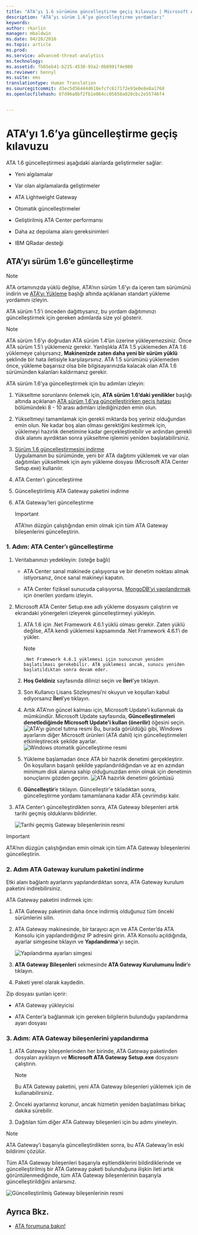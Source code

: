 ```yaml
---
title: "ATA’yı 1.6 sürümüne güncelleştirme geçiş kılavuzu | Microsoft ATA"
description: "ATA’yı sürüm 1.6’ya güncelleştirme yordamları"
keywords: 
author: rkarlin
manager: mbaldwin
ms.date: 04/28/2016
ms.topic: article
ms.prod: 
ms.service: advanced-threat-analytics
ms.technology: 
ms.assetid: fb65eb41-b215-4530-93a2-0b8991f4e980
ms.reviewer: bennyl
ms.suite: ems
translationtype: Human Translation
ms.sourcegitcommit: d3ec5d56444d618efcfc617172e93e0e8e8a1768
ms.openlocfilehash: 6fd96a8bf2fb1e064cc05858a020cbc2e55746f4


---
```


# ATA’yı 1.6’ya güncelleştirme geçiş kılavuzu
ATA 1.6 güncelleştirmesi aşağıdaki alanlarda geliştirmeler sağlar:

-   Yeni algılamalar

-   Var olan algılamalarda geliştirmeler

-   ATA Lightweight Gateway

-   Otomatik güncelleştirmeler

-   Geliştirilmiş ATA Center performansı

-   Daha az depolama alanı gereksinimleri

-   IBM QRadar desteği

## ATA’yı sürüm 1.6’e güncelleştirme
> [!NOTE] 
> ATA ortamınızda yüklü değilse, ATA’nın sürüm 1.6’yı da içeren tam sürümünü indirin ve [ATA’yı Yükleme](/advanced-threat-analytics/deploy-use/install-ata) başlığı altında açıklanan standart yükleme yordamını izleyin.

ATA sürüm 1.5’i önceden dağıttıysanız, bu yordam dağıtımınızı güncelleştirmek için gereken adımlarda size yol gösterir.

> [!NOTE] 
> ATA sürüm 1.6’yı doğrudan ATA sürüm 1.4’ün üzerine yükleyemezsiniz. Önce ATA sürüm 1.5’i yüklemeniz gerekir. Yanlışlıkla ATA 1.5 yüklemeden ATA 1.6 yüklemeye çalışırsanız, **Makinenizde zaten daha yeni bir sürüm yüklü** şeklinde bir hata iletisiyle karşılaşırsınız. ATA 1.5 sürümünü yüklemeden önce, yükleme başarısız olsa bile bilgisayarınızda kalacak olan ATA 1.6 sürümünden kalanları kaldırmanız gerekir.

ATA sürüm 1.6’ya güncelleştirmek için bu adımları izleyin:

1. Yükseltme sorunlarını önlemek için, **ATA sürüm 1.6’daki yenilikler** başlığı altında açıklanan [ATA sürüm 1.6’ya güncelleştirirken geçiş hatası](whats-new-version-1.6.md) bölümündeki 8 - 10 arası adımları izlediğinizden emin olun.
2. Yükseltmeyi tamamlamak için gerekli miktarda boş yeriniz olduğundan emin olun. Ne kadar boş alan olması gerektiğini kestirmek için, yüklemeyi hazırlık denetimine kadar gerçekleştirebilir ve ardından gerekli disk alanını ayırdıktan sonra yükseltme işlemini yeniden başlatabilirsiniz.
1.  [Sürüm 1.6 güncelleştirmesini indirme](http://www.microsoft.com/evalcenter/evaluate-microsoft-advanced-threat-analytics)<br>
Uygulamanın bu sürümünde, yeni bir ATA dağıtımı yüklemek ve var olan dağıtımları yükseltmek için aynı yükleme dosyası (Microsoft ATA Center Setup.exe) kullanılır.

2.  ATA Center’ı güncelleştirme

3.  Güncelleştirilmiş ATA Gateway paketini indirme

4.  ATA Gateway’leri güncelleştirme

    > [!IMPORTANT]
    > ATA’nın düzgün çalıştığından emin olmak için tüm ATA Gateway bileşenlerini güncelleştirin.

### 1. Adım: ATA Center’ı güncelleştirme

1.  Veritabanınızı yedekleyin: (isteğe bağlı)

    -   ATA Center sanal makinede çalışıyorsa ve bir denetim noktası almak istiyorsanız, önce sanal makineyi kapatın.

    -   ATA Center fiziksel sunucuda çalışıyorsa, [MongoDB’yi yapılandırmak](https://docs.mongodb.org/manual/core/backups/) için önerilen yordamı izleyin.

2.  Microsoft ATA Center Setup.exe adlı yükleme dosyasını çalıştırın ve ekrandaki yönergeleri izleyerek güncelleştirmeyi yükleyin.

    1.  ATA 1.6 için .Net Framework 4.6.1 yüklü olması gerekir. Zaten yüklü değilse, ATA kendi yüklemesi kapsamında .Net Framework 4.6.1’i de yükler.
    
        > [!NOTE] 
            .Net Framework 4.6.1 yüklemesi için sunucunun yeniden başlatılması gerekebilir. ATA yüklemesi ancak, sunucu yeniden başlatıldıktan sonra devam eder.
    
    2.  **Hoş Geldiniz** sayfasında dilinizi seçin ve **İleri**’ye tıklayın.

    3.  Son Kullanıcı Lisans Sözleşmesi’ni okuyun ve koşulları kabul ediyorsanız **İleri**’ye tıklayın.

    4.  Artık ATA’nın güncel kalması için, Microsoft Update'i kullanmak da mümkündür.  Microsoft Update sayfasında, **Güncelleştirmeleri denetlediğimde Microsoft Update'i kullan (önerilir)** öğesini seçin.
    ![ATA’yı güncel tutma resmi](media/ata_ms_update.png) Bu, burada görüldüğü gibi, Windows ayarlarını diğer Microsoft ürünleri (ATA dahil) için güncelleştirmeleri etkinleştirecek şekilde ayarlar. 
     ![Windows otomatik güncelleştirme resmi](media/ata_installupdatesautomatically.png)

    5.  Yükleme başlamadan önce ATA bir hazırlık denetimi gerçekleştirir. Ön koşulların başarılı şekilde yapılandırıldığından ve az en azından minimum disk alanına sahip olduğunuzdan emin olmak için denetimin sonuçlarını gözden geçirin. 
    ![ATA hazırlık denetimi görüntüsü](media/ata_install_readinesschecks.png)

    6.  **Güncelleştir**’e tıklayın. Güncelleştir'e tıkladıktan sonra, güncelleştirme yordamı tamamlanana kadar ATA çevrimdışı kalır.

3.  ATA Center’ı güncelleştirdikten sonra, ATA Gateway bileşenleri artık tarihi geçmiş olduklarını bildirirler.

    ![Tarihi geçmiş Gateway bileşenlerinin resmi](media/ATA-center-outdated.png)

> [!IMPORTANT] 
> ATA’nın düzgün çalıştığından emin olmak için tüm ATA Gateway bileşenlerini güncelleştirin.

### 2. Adım ATA Gateway kurulum paketini indirme
Etki alanı bağlantı ayarlarını yapılandırdıktan sonra, ATA Gateway kurulum paketini indirebilirsiniz.

ATA Gateway paketini indirmek için:

1.  ATA Gateway paketinin daha önce indirmiş olduğunuz tüm önceki sürümlerini silin.

2.  ATA Gateway makinesinde, bir tarayıcı açın ve ATA Center’da ATA Konsolu için yapılandırdığınız IP adresini girin. ATA Konsolu açıldığında, ayarlar simgesine tıklayın ve **Yapılandırma**’yı seçin.

    ![Yapılandırma ayarları simgesi](media/ATA-config-icon.JPG)

3.  **ATA Gateway Bileşenleri** sekmesinde **ATA Gateway Kurulumunu İndir**’e tıklayın.

4.  Paketi yerel olarak kaydedin.

Zip dosyası şunları içerir:

-   ATA Gateway yükleyicisi

-   ATA Center’a bağlanmak için gereken bilgilerin bulunduğu yapılandırma ayarı dosyası

### 3. Adım: ATA Gateway bileşenlerini yapılandırma

1.  ATA Gateway bileşenlerinden her birinde, ATA Gateway paketinden dosyaları ayıklayın ve **Microsoft ATA Gateway Setup.exe** dosyasını çalıştırın.

    > [!NOTE] 
    > Bu ATA Gateway paketini, yeni ATA Gateway bileşenleri yüklemek için de kullanabilirsiniz.

2.  Önceki ayarlarınız korunur, ancak hizmetin yeniden başlatılması birkaç dakika sürebilir.

3.  Dağıtılan tüm diğer ATA Gateway bileşenleri için bu adımı yineleyin.

> [!NOTE] 
> ATA Gateway’i başarıyla güncelleştirdikten sonra, bu ATA Gateway’in eski bildirimi çözülür.

Tüm ATA Gateway bileşenleri başarıyla eşitlendiklerini bildirdiklerinde ve güncelleştirilmiş bir ATA Gateway paketi bulunduğuna ilişkin ileti artık görüntülenmediğinde, tüm ATA Gateway bileşenlerinin başarıyla güncelleştirildiğini anlarsınız.

![Güncelleştirilmiş Gateway bileşenlerinin resmi](media/ATA-gw-updated.png)


## Ayrıca Bkz.

- [ATA forumuna bakın!](https://social.technet.microsoft.com/Forums/security/home?forum=mata)



<!--HONumber=Oct16_HO1-->


